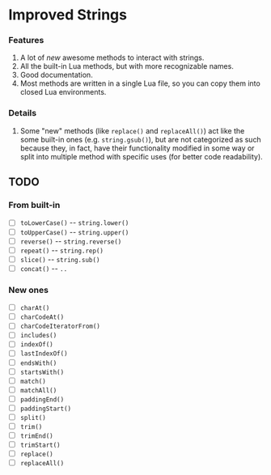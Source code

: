 # Improved Strings

### Features

1. A lot of _new_ awesome methods to interact with strings.
2. All the built-in Lua methods, but with more recognizable names.
3. Good documentation.
4. Most methods are written in a single Lua file, so you can copy them into closed Lua environments.

### Details

1. Some "new" methods (like `replace()` and `replaceAll()`) act like the some built-in ones (e.g. `string.gsub()`), but are not categorized as such because they, in fact, have their functionality modified in some way or split into multiple method with specific uses (for better code readability).

## TODO

### From built-in

- [ ] `toLowerCase()` -- `string.lower()`
- [ ] `toUpperCase()` -- `string.upper()`
- [ ] `reverse()` -- `string.reverse()`
- [ ] `repeat()` -- `string.rep()`
- [ ] `slice()` -- `string.sub()`
- [ ] `concat()` -- `..`

### New ones

- [ ] `charAt()`
- [ ] `charCodeAt()`
- [ ] `charCodeIteratorFrom()`
- [ ] `includes()`
- [ ] `indexOf()`
- [ ] `lastIndexOf()`
- [ ] `endsWith()`
- [ ] `startsWith()`
- [ ] `match()`
- [ ] `matchAll()`
- [ ] `paddingEnd()`
- [ ] `paddingStart()`
- [ ] `split()`
- [ ] `trim()`
- [ ] `trimEnd()`
- [ ] `trimStart()`
- [ ] `replace()`
- [ ] `replaceAll()`